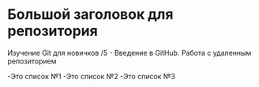 # Большой заголовок для репозитория
Изучение Git для новичков /5 - Введение в GitHub. Работа с удаленным репозиторием

-Это список №1
-Это список №2
-Это список №3
